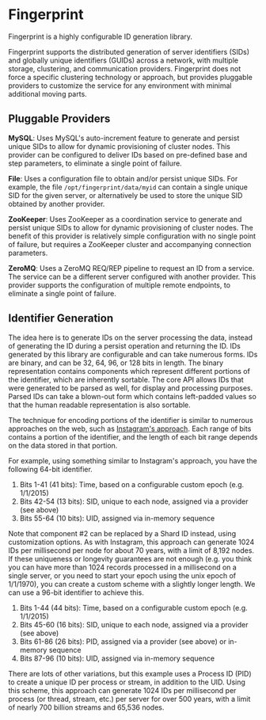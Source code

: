 Fingerprint
===============

Fingerprint is a highly configurable ID generation library.

Fingerprint supports the distributed generation of server identifiers (SIDs) and globally unique identifiers (GUIDs) across a network, with multiple storage, clustering, and communication providers. Fingerprint does not force a specific clustering technology or approach, but provides pluggable providers to customize the service for any environment with minimal additional moving parts.

Pluggable Providers
-------------------

**MySQL**: Uses MySQL's auto-increment feature to generate and persist unique SIDs to allow for dynamic provisioning of cluster nodes. This provider can be configured to deliver IDs based on pre-defined base and step parameters, to eliminate a single point of failure.

**File**: Uses a configuration file to obtain and/or persist unique SIDs. For example, the file `/opt/fingerprint/data/myid` can contain a single unique SID for the given server, or alternatively be used to store the unique SID obtained by another provider.

**ZooKeeper**: Uses ZooKeeper as a coordination service to generate and persist unique SIDs to allow for dynamic provisioning of cluster nodes. The benefit of this provider is relatively simple configuration with no single point of failure, but requires a ZooKeeper cluster and accompanying connection parameters.

**ZeroMQ**: Uses a ZeroMQ REQ/REP pipeline to request an ID from a service. The service can be a different server configured with another provider. This provider supports the configuration of multiple remote endpoints, to eliminate a single point of failure.

Identifier Generation
---------------------

The idea here is to generate IDs on the server processing the data, instead of generating the ID during a persist operation and returning the ID. IDs generated by this library are configurable and can take numerous forms. IDs are binary, and can be 32, 64, 96, or 128 bits in length. The binary representation contains components which represent different portions of the identifier, which are inherently sortable. The core API allows IDs that were generated to be parsed as well, for display and processing purposes. Parsed IDs can take a blown-out form which contains left-padded values so that the human readable representation is also sortable.

The technique for encoding portions of the identifier is similar to numerous approaches on the web, such as [Instagram's approach](http://instagram-engineering.tumblr.com/post/10853187575/sharding-ids-at-instagram). Each range of bits contains a portion of the identifier, and the length of each bit range depends on the data stored in that portion.

For example, using something similar to Instagram's approach, you have the following 64-bit identifier.

1. Bits 1-41 (41 bits): Time, based on a configurable custom epoch (e.g. 1/1/2015)
2. Bits 42-54 (13 bits): SID, unique to each node, assigned via a provider (see above)
3. Bits 55-64 (10 bits): UID, assigned via in-memory sequence

Note that component #2 can be replaced by a Shard ID instead, using customization options. As with Instagram, this approach can generate 1024 IDs per millisecond per node for about 70 years, with a limit of 8,192 nodes. If these uniqueness or longevity guarantees are not enough (e.g. you think you can have more than 1024 records processed in a millisecond on a single server, or you need to start your epoch using the unix epoch of 1/1/1970), you can create a custom scheme with a slightly longer length. We can use a 96-bit identifier to achieve this.

1. Bits 1-44 (44 bits): Time, based on a configurable custom epoch (e.g. 1/1/2015)
2. Bits 45-60 (16 bits): SID, unique to each node, assigned via a provider (see above)
3. Bits 61-86 (26 bits): PID, assigned via a provider (see above) or in-memory sequence
4. Bits 87-96 (10 bits): UID, assigned via in-memory sequence

There are lots of other variations, but this example uses a Process ID (PID) to create a unique ID per process or stream, in addition to the UID. Using this scheme, this approach can generate 1024 IDs per millisecond per process (or thread, stream, etc.) per server for over 500 years, with a limit of nearly 700 billion streams and 65,536 nodes.